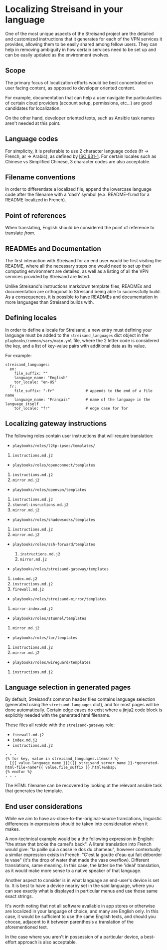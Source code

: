 Localizing Streisand in your language
=====================================

One of the most unique aspects of the Streisand project are the detailed and customized
instructions that it generates for each of the VPN services it provides, allowing them 
to be easily shared among fellow users. They can help in removing ambiguity in how certain 
services need to be set up and can be easily updated as the environment evolves.

Scope
-----

The primary focus of localization efforts would be best concentrated on user facing
content, as opposed to developer oriented content.

For example, documentation that can help a user navigate the particularities of certain
cloud providers (account setup, permissions, etc...) are good candidates for localization.

On the other hand, developer oriented texts, such as Ansible task names aren't needed at
this point.

Language codes
--------------

For simplicity, it is preferable to use 2 character language codes (fr -> French, ar -> Arabic),
as defined by [ISO 631-1](https://en.wikipedia.org/wiki/ISO_639). For certain locales such as
Chinese vs Simplified Chinese, 3 character codes are also acceptable.

Filename conventions
--------------------

In order to differentiate a localized file, append the lowercase language code after the
filename with a 'dash' symbol (e.x. README-fr.md for a README localized in French).

Point of references
-------------------

When translating, English should be considered the point of reference to translate *from*.

READMEs and Documentation
-------------------------

The first interaction with Streisand for an end user would be first visiting the README,
where all the necessary steps one would need to set up their computing environment are
detailed, as well as a listing of all the VPN services provided by Streisand are listed.

Unlike Streisand's instructions markdown template files, READMEs and documentation are
orthogonal to Streisand being able to successfully build. As a consequences, it is possible
to have READMEs and documentation in more languages than Streisand builds with.

Defining locales
----------------

In order to define a locale for Streisand, a new entry must defining your language must be
added to the `streisand_languages` dict object in the `playbooks/common/vars/main.yml` file,
where the 2 letter code is considered the key, and a list of key-value pairs with additional data
as its value.

For example:

```
streisand_languages:
  en:
    file_suffix: ""
    language_name: "English"
    tor_locale: "en-US"
  fr:
    file_suffix: "-fr"              # appends to the end of a file name
    language_name: "Français"       # name of the language in the language itself
    tor_locale: "fr"                # edge case for Tor          
```

Localizing gateway instructions
-------------------------------

The following roles contain user instructions that will require translation:

 - `playbooks/roles/l2tp-ipsec/templates/`
  1. `instructions.md.j2`

 - `playbooks/roles/openconnect/templates`
  1. `instructions.md.j2`
  1. `mirror.md.j2`

 - `playbooks/roles/openvpn/templates`
  1. `instructions.md.j2`
  1. `stunnel-insructions.md.j2`
  1. `mirror.md.j2`

 - `playbooks/roles/shadowsocks/templates`
  1. `instructions.md.j2`
  1. `mirror.md.j2`

- `playbooks/roles/ssh-forward/templates`
  1. `instructions.md.j2`
  1. `mirror.md.j2`

 - `playbooks/roles/streisand-gateway/templates`
  1. `index.md.j2`
  1. `instructions.md.j2`
  1. `firewall.md.j2`

 - `playbooks/roles/streisand-mirror/templates`
  1. `mirror-index.md.j2`

 - `playbooks/roles/stunnel/templates`
  1. `mirror.md.j2`

 - `playbooks/roles/tor/templates`
  1. `instructions.md.j2`
  1. `mirror.md.j2`

 - `playbooks/roles/wireguard/templates`
  1. `instructions.md.j2`

Language selection in generated pages
-------------------------------------

By default, Streisand's common header files contains language selection 
(generated using the `streisand_languages` dict), and for most pages will be done
automatically. Certain edge cases do exist where a jinja2 code block is
explicitly needed with the generated html filename.

These files all reside with the `streisand-gateway` role:

 - `firewall.md.j2`
 - `index.md.j2`
 - `instructions.md.j2`

```
- - -
{% for key, value in streisand_languages.items() %}
  [{{ value.language_name }}]({{ streisand_server_name }}-*generated-html-file-name*{{ value.file_suffix }}.html)&nbsp;
{% endfor %}
- - -
```

The HTML filename can be recovered by looking at the relevant ansible task that generates the
template.

End user considerations
-----------------------

While we aim to have as-close-to-the-original-source translations, linguistic differences in
expressions should be taken into consideration when it makes.

A non-technical example would be a the following
expression in English: "the straw that broke the camel's back".
A literal translation into French
would give: "la paille qui a cassé le dos du chameau", however contextually
a similar expression exists in French: "C'est la goutte d'eau qui fait déborder le vase"
(it's the drop of water that made the vase overflow). Different translations,
same meaning. In this case, the latter be the 'ideal' translation, as it would make more sense
to a native speaker of that language.

Another aspect to consider is in what language an end-user's device is set to.
It is best to have a device nearby set in the said language, where you can see exactly what is
displayed in particular menus and use those same exact strings.

It's worth noting that not all software available in app stores or otherwise are localized
in your language of choice, and many are English only. In this case, it would be sufficient to use
the same English texts, and should you choose, adjacent to it between parenthesis a translation of
the aforementioned text.

In the case where you aren't in possession of a particular device, a best-effort
approach is also acceptable.

